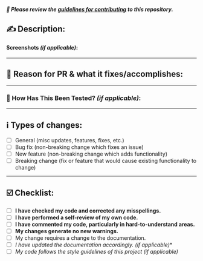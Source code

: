 ***🚨 Please review the [guidelines for contributing](./CONTRIBUTING.md) to this repository.***

<!--- Provide a general summary of your changes in the Title above -->
## ✍️ Description:
<!--- Describe your changes in detail -->

#### Screenshots *(if applicable)*:

---
## 🤔 Reason for PR & what it fixes/accomplishes: 
<!--- Why is this change required? What problem does it solve? -->
<!--- If it fixes an open issue, please link to the issue here. -->

---
### 🧮 How Has This Been Tested? *(if applicable)*: 
<!--- Please describe in detail how you tested your changes. -->
<!--- Include details of your testing environment, and the tests you ran to -->
<!--- see how your change affects other areas of the code, etc. -->

---
## ℹ️ Types of changes:
<!--- What types of changes does your code introduce? Put an `x` in all the boxes that apply: -->
- [ ] General (misc updates, features, fixes, etc.)
- [ ] Bug fix (non-breaking change which fixes an issue)
- [ ] New feature (non-breaking change which adds functionality)
- [ ] Breaking change (fix or feature that would cause existing functionality to change)

---
## ☑️ Checklist:
<!--- Go over all the following points, and put an `x` in all the boxes that apply. -->
<!--- If you're unsure about any of these, don't hesitate to ask. We're here to help! -->
- [ ] **I have checked my code and corrected any misspellings.**
- [ ] **I have performed a self-review of my own code.**
- [ ] **I have commented my code, particularly in hard-to-understand areas.**
- [ ] **My changes generate no new warnings.**
- [ ] My change requires a change to the documentation. 
- [ ] *I have updated the documentation accordingly. (if applicable)**
- [ ] *My code follows the style guidelines of this project (if applicable)*
